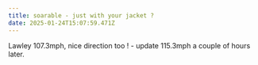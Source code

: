 ```yaml
---
title: soarable - just with your jacket ?
date: 2025-01-24T15:07:59.471Z
---
```

Lawley 107.3mph, nice direction too ! - update 115.3mph a couple of hours later.